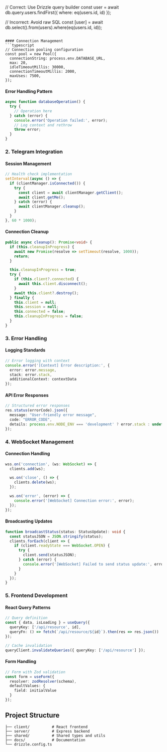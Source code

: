 // Correct: Use Drizzle query builder
const user = await db.query.users.findFirst({
  where: eq(users.id, id)
});

// Incorrect: Avoid raw SQL
const [user] = await db.select().from(users).where(eq(users.id, id));
```

#### Connection Management
```typescript
// Connection pooling configuration
const pool = new Pool({ 
  connectionString: process.env.DATABASE_URL,
  max: 20,
  idleTimeoutMillis: 30000,
  connectionTimeoutMillis: 2000,
  maxUses: 7500,
});
```

#### Error Handling Pattern
```typescript
async function databaseOperation() {
  try {
    // Operation here
  } catch (error) {
    console.error('Operation failed:', error);
    // Log context and rethrow
    throw error;
  }
}
```

### 2. Telegram Integration

#### Session Management
```typescript
// Health check implementation
setInterval(async () => {
  if (clientManager.isConnected()) {
    try {
      const client = await clientManager.getClient();
      await client.getMe();
    } catch (error) {
      await clientManager.cleanup();
    }
  }
}, 60 * 1000);
```

#### Connection Cleanup
```typescript
public async cleanup(): Promise<void> {
  if (this.cleanupInProgress) {
    await new Promise(resolve => setTimeout(resolve, 1000));
    return;
  }

  this.cleanupInProgress = true;
  try {
    if (this.client?.connected) {
      await this.client.disconnect();
    }
    await this.client?.destroy();
  } finally {
    this.client = null;
    this.session = null;
    this.connected = false;
    this.cleanupInProgress = false;
  }
}
```

### 3. Error Handling

#### Logging Standards
```typescript
// Error logging with context
console.error('[Context] Error description:', {
  error: error.message,
  stack: error.stack,
  additionalContext: contextData
});
```

#### API Error Responses
```typescript
// Structured error responses
res.status(errorCode).json({
  message: "User-friendly error message",
  code: "ERROR_CODE",
  details: process.env.NODE_ENV === 'development' ? error.stack : undefined
});
```

### 4. WebSocket Management

#### Connection Handling
```typescript
wss.on('connection', (ws: WebSocket) => {
  clients.add(ws);

  ws.on('close', () => {
    clients.delete(ws);
  });

  ws.on('error', (error) => {
    console.error('[WebSocket] Connection error:', error);
  });
});
```

#### Broadcasting Updates
```typescript
function broadcastStatus(status: StatusUpdate): void {
  const statusJSON = JSON.stringify(status);
  clients.forEach(client => {
    if (client.readyState === WebSocket.OPEN) {
      try {
        client.send(statusJSON);
      } catch (error) {
        console.error('[WebSocket] Failed to send status update:', error);
      }
    }
  });
}
```

### 5. Frontend Development

#### React Query Patterns
```typescript
// Query definition
const { data, isLoading } = useQuery({
  queryKey: ['/api/resource', id],
  queryFn: () => fetch(`/api/resource/${id}`).then(res => res.json())
});

// Cache invalidation
queryClient.invalidateQueries({ queryKey: ['/api/resource'] });
```

#### Form Handling
```typescript
// Form with Zod validation
const form = useForm({
  resolver: zodResolver(schema),
  defaultValues: {
    field: initialValue
  }
});
```

## Project Structure
```
├── client/          # React frontend
├── server/          # Express backend
├── shared/          # Shared types and utils
├── docs/            # Documentation
└── drizzle.config.ts